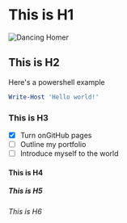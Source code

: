 # This is H1
![Dancing Homer](https://media1.tenor.com/images/cc1bbe88443db854411a73979cbc1948/tenor.gif?itemid=17158922)
## This is H2

Here's a powershell example
```powershell
Write-Host 'Hello world!'
```
### This is H3
- [x] Turn onGitHub pages
- [ ] Outline my portfolio
- [ ] Introduce myself to the world
#### This is H4
##### This is H5
###### This is H6

